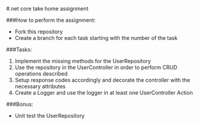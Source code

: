 #.net core take home assignment 

###How to perform the assignment:

- Fork this repository
- Create a branch for each task starting with the number of the task

###Tasks: 

1) Implement the missing methods for the UserRepository
2) Use the repository in the UserController in order to perform CRUD operations described
3) Setup response codes accordingly and decorate the controller with the necessary attributes
4) Create a Logger and use the logger in at least one UserController Action


###Bonus:
- Unit test the UserRepository
